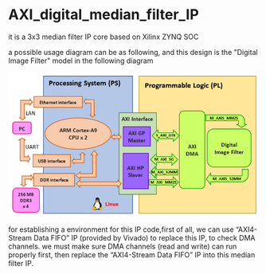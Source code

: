 # AXI_digital_median_filter_IP

it is a 3x3 median filter IP core based on Xilinx ZYNQ SOC

a possible usage diagram can be as following, and this design is the "Digital Image Filter" model in the following diagram

![](image/32.PNG)

for establishing a environment for this IP code,first of all, we can use “AXI4-Stream Data FIFO” IP (provided by Vivado) to replace this IP, to check DMA channels. we must make sure DMA channels (read and write) can run properly first, then replace the “AXI4-Stream Data FIFO” IP into this median filter IP.

